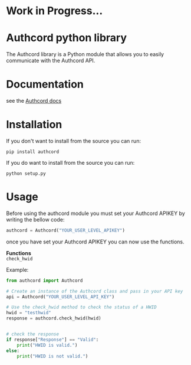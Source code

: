 # Work in Progress...

# Authcord python library
The Authcord library is a Python module that allows you to easily communicate with the Authcord API.

# Documentation 
see the <a href="https://docs.authcord.xyz">Authcord docs</a>

# Installation
If you don't want to install from the source you can run:
```
pip install authcord
```

If you do want to install from the source you can run:
```
python setup.py
```

# Usage 
Before using the authcord module you must set your Authcord APIKEY by writing the bellow code:
```py
authcord = Authcord("YOUR_USER_LEVEL_APIKEY")
```

once you have set your Authcord APIKEY you can now use the functions.

<b>Functions</b><br>
```check_hwid```

Example: 
```py
from authcord import Authcord

# Create an instance of the Authcord class and pass in your API key
api = Authcord("YOUR_USER_LEVEL_API_KEY")

# Use the check_hwid method to check the status of a HWID
hwid = "testhwid"
response = authcord.check_hwid(hwid)


# check the response 
if response["Response"] == "Valid":
    print("HWID is valid.")
else:
    print("HWID is not valid.")
   ```
